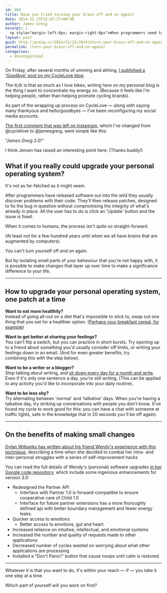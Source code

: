 ```yaml
---
id: 304
title: Have you tried turning your brain off and on again?
date: 2014-11-23T12:47:27+00:00
author: James Greig
excerpt: |
  <p style="margin-left:0px; margin-right:0px">When programmers need to fix problems in their software, they release patches to fix the bug in question without compromising the integrity of what's already in place. Find out what's possible by&nbsp;applying the same process to upgrade your internal operating system...</p>
layout: post
guid: http://greig.cc/2014/11/23/201411turn-your-brain-off-and-on-again/
permalink: /turn-your-brain-off-and-on-again/
categories:
  - Uncategorised
---
```

<p>On Friday, after several months of umming and ahhing, <a href="http://www.cyclelove.cc/2014/11/this-is-my-last-post/">I published a 'Goodbye' post on my CycleLove blog</a>.</p><p>The tl;dr is that as much as I love bikes, writing here on my personal blog&nbsp;is the thing I want to concentrate my energy on. (Because it&nbsp;feels like I'm helping people, rather than helping promote cycling brands).</p><p>As part of the wrapping up process on CycleLove — along with saying many thankyous and hello/goodbyes — I've been reconfiguring my social media accounts.</p><p><a href="http://instagram.com/p/vs6cKKJ2hL/?modal=true">The first comment that was left on Instagram</a>, which I've changed from @cyclelove to @jamesgreig, went simple like this:</p><p><em>"James Greig 2.0!"</em></p><p>I think Jeroen has raised an interesting point here. (Thanks buddy!)</p><h2>What if you really could upgrade your personal operating system?</h2><p>It's not as far-fetched as it might seem.</p><p>After programmers have released software out into the wild they usually discover problems with their code. They'll then release patches, designed to fix the bug in question without compromising the integrity of what's already in place. All the user has to do is click an 'Update' button and the issue is fixed.</p><p>When it comes to humans, the process isn't quite so straight-forward.</p><p>(At least not for a few hundred years until when we all have brains that are augmented by computers).</p><p>You can't turn yourself off and on again.</p><p>But by isolating small parts of your behaviour that you're not happy with, it is possible to make changes that layer up over time to make a significance difference to your life.</p><hr /><h2>How to upgrade your personal operating system, one&nbsp;patch at a time</h2><p><strong>Want to eat more healthily?</strong><br />Instead of going all-out on a diet that's impossible to stick to, swap out one thing that you eat for a healthier option. (<a href="http://www.theguardian.com/business/2010/nov/23/food-book-extract-felicity-lawrence)">Perhaps your breakfast cereal, for example</a>)</p><p><strong>Want to get better at sharing your feelings?</strong><br />You can't flip a switch, but you can practice in short bursts. Try opening up to a friend about something you'd usually consider off limits, or writing your feelings down in an email. (And for even greater benefits, try combining&nbsp;this&nbsp;with the step below).</p><p><strong>Want to be a writer or a blogger?</strong><br />Stop talking about writing, and <a href="http://greig.cc/journal/2014/10/writing-1000-words-daily-accountability-hack">sit down every day for a month and write</a>. Even if it's only one sentence a day, you're still writing. (This can be applied to any activity you'd like to incorporate into your daily routine).</p><p><strong>Want to be less shy?</strong><br />Try alternating between 'normal' and 'talkative' days. When you're having a talkative day, try striking up conversations with people you don't know. (I've found my cycle to work good for this: you can have a chat with someone at traffic lights, safe in the knowledge that in 20 seconds you'll be off again).</p><hr /><h2 id="yui_3_17_2_1_1416749061944_15098">On the benefits of making small changes</h2><p><a data-cke-saved-href="https://the-pastry-box-project.net/dylan-wilbanks/2014-november-1" href="https://the-pastry-box-project.net/dylan-wilbanks/2014-november-1">Dylan Wilbanks has written&nbsp;about his friend Wendy's experience with this technique</a>, describing a time when she decided to combat her&nbsp;intra- and inter-personal struggles with a series of self-improvement hacks</p><p id="yui_3_17_2_1_1416749061944_15027">You can read the full details of Wendy's (personal) software upgrades <a data-cke-saved-href="https://code.google.com/p/wendy/wiki/WendyThreePointOh" href="https://code.google.com/p/wendy/wiki/WendyThreePointOh">in her Google code repository</a>, which include some ingenious enhancements for version 3.0:</p><ul id="yui_3_17_2_1_1416749061944_15524"><li>Redesigned the Partner API<ul><li>Interface with Partner 1.0 is forward-compatible to ensure cooperative care of Child 1.0</li><li>Interface for future partner extensions has a more thoroughly defined api with better boundary management and fewer energy leaks.</li></ul></li><li>Quicker access to emotions<ul><li>Better access to emotions, gut and heart.</li></ul></li><li>Increased reliance on intuitive, intellectual, and emotional systems</li><li>Increased the number and quality of requests made to other applications</li><li>Decreased number of cycles wasted on worrying about what other applications are processing</li><li id="yui_3_17_2_1_1416749061944_15523">Installed a "Don't Panic!" button that cause noops until calm is restored.</li></ul><hr /><p>Whatever it is that you want to do, it's within your reach — if — you take it one step at a time.</p><p>Which part of yourself will you work on first?</p>